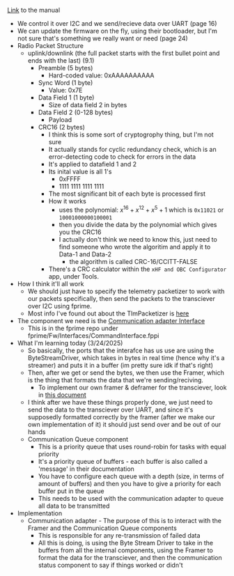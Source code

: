 [Link](https://usu.sharepoint.com/sites/GA/Shared%20Documents/Projects/GASRATS/EnduroSat%20Spec%20Sheets/UHF%20Transceiver%20II%20User%20Manual.pdf?CT=1741310232865&OR=ItemsView) to the manual
- We control it over I2C and we send/recieve data over UART (page 16)
- We can update the firmware on the fly, using their bootloader, but I'm not sure that's something we really want or need (page 24)
- Radio Packet Structure
    - uplink/downlink (the full packet starts with the first bullet point and ends with the last) (9.1)
        - Preamble (5 bytes)
            - Hard-coded value: 0xAAAAAAAAAA
        - Sync Word (1 byte)
            - Value: 0x7E
        - Data Field 1 (1 byte)
            - Size of data field 2 in bytes
        - Data Field 2 (0-128 bytes)
            - Payload
        - CRC16 (2 bytes)
            - I think this is some sort of cryptogrophy thing, but I'm not sure
            - It actually stands for cyclic redundancy check, which is an error-detecting code to check for errors in the data
            - It's applied to datafield 1 and 2
            - Its inital value is all 1's
                - 0xFFFF
                - 1111 1111 1111 1111
            - The most significant bit of each byte is processed first
            - How it works
                - uses the polynomial: $x^{16}+x^{12}+x^5+1$ which is `0x11021` or `10001000000100001`
                - then you divide the data by the polynomial which gives you the CRC16
                - I actually don't think we need to know this, just need to find someone who wrote the algoritim and apply it to Data-1 and Data-2
                    - the algorithm is called CRC-16/CCITT-FALSE
            - There's a CRC calculator within the `xHF and OBC Configurator` app, under Tools.
- How I think it'll all work
    - We should just have to specify the telemetry packetizer to work with our packets specifically, then send the packets to the transciever over I2C using fprime.  
    - Most info I've found out about the TlmPacketizer is [here](https://github.com/nasa/fprime/discussions/2560)
- The component we need is the [Communication adapter Interface](https://fprime.jpl.nasa.gov/latest/docs/reference/communication-adapter-interface)
    - This is in the fprime repo under fprime/Fw/Interfaces/CommandInterface.fppi
- What I'm learning today (3/24/2025)
    - So basically, the ports that the interafce has us use are using the ByteStreamDriver, which takes in bytes in real time (hence why it's a streamer) and puts it in a buffer (im pretty sure idk if that's right)
    - Then, after we get or send the bytes, we then use the Framer, which is the thing that formats the data that we're sending/reciving.
        - To implement our own framer & deframer for the transciever, look in [this document](../../../fprime/Svc/FramingProtocol/docs/sdd.md)
    - I think after we have these things properly done, we just need to send the data to the transciever over UART, and since it's supposedly formatted correctly by the framer (after we make our own implementation of it) it should just send over and be out of our hands
    - Communication Queue component
        - This is a priority queue that uses round-robin for tasks with equal priority
        - It's a priority queue of buffers - each buffer is also called a 'message' in their documentation
        - You have to configure each queue with a depth (size, in terms of amount of buffers) and then you have to give a priority for each buffer put in the queue
        - This needs to be used with the communication adapter to queue all data to be transmitted
 - Implementation
    - Communication adapter - The purpose of this is to interact with the Framer and the Communication Queue components
        - This is responsible for any re-transmission of failed data
        - All this is doing, is using the Byte Stream Driver to take in the buffers from all the internal components, using the Framer to format the data for the transciever, and then the communication status component to say if things worked or didn't
